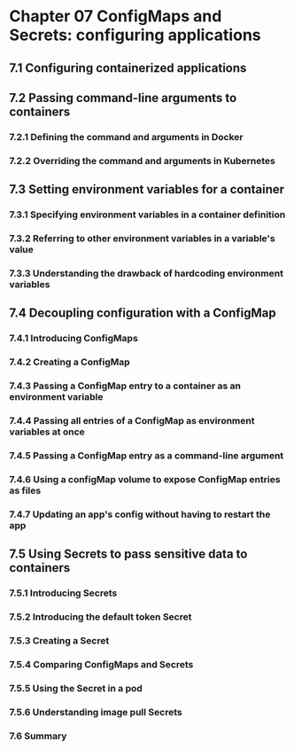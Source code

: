 # Chapter 07 ConfigMaps and Secrets: configuring applications

## 7.1 Configuring containerized applications

## 7.2 Passing command-line arguments to containers

### 7.2.1 Defining the command and arguments in Docker

### 7.2.2 Overriding the command and arguments in Kubernetes

## 7.3 Setting environment variables for a container

### 7.3.1 Specifying environment variables in a container definition

### 7.3.2 Referring to other environment variables in a variable's value

### 7.3.3 Understanding the drawback of hardcoding environment variables

## 7.4 Decoupling configuration with a ConfigMap

### 7.4.1 Introducing ConfigMaps

### 7.4.2 Creating a ConfigMap

### 7.4.3 Passing a ConfigMap entry to a container as an environment variable

### 7.4.4 Passing all entries of a ConfigMap as environment variables at once

### 7.4.5 Passing a ConfigMap entry as a command-line argument

### 7.4.6 Using a configMap volume to expose ConfigMap entries as files

### 7.4.7 Updating an app's config without having to restart the app

## 7.5 Using Secrets to pass sensitive data to containers

### 7.5.1 Introducing Secrets

### 7.5.2 Introducing the default token Secret

### 7.5.3 Creating a Secret

### 7.5.4 Comparing ConfigMaps and Secrets

### 7.5.5 Using the Secret in a pod

### 7.5.6 Understanding image pull Secrets

### 7.6 Summary
